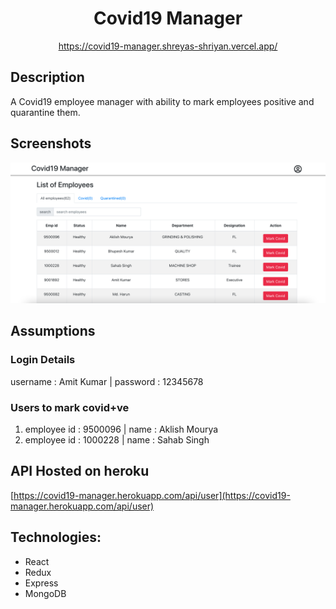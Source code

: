<h1 align="center">Covid19 Manager</h1>

<p align="center"><a align="center" href="https://covid19-manager.shreyas-shriyan.vercel.app/">https://covid19-manager.shreyas-shriyan.vercel.app/</a></p>

## Description
A Covid19 employee manager with ability to mark employees positive and quarantine them.

## Screenshots

<p align="center">
  <img src="https://github.com/shreyas-shriyan/cdn/blob/master/covid-manager.png?raw=true" alt="search" >
</p>

## Assumptions
### Login Details
 username : Amit Kumar |
 password : 12345678
 
### Users to mark covid+ve
1) employee id : 9500096 | name : Aklish Mourya
2) employee id : 1000228 | name : Sahab Singh

## API Hosted on heroku
[https://covid19-manager.herokuapp.com/api/user](https://covid19-manager.herokuapp.com/api/user)

## Technologies:
- React
- Redux
- Express
- MongoDB


